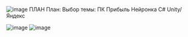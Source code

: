 ![image](https://github.com/Avar1tia/Diplom/assets/97594483/a7bdd2f7-8119-4ef6-a0b8-f645d8ebe41b)
ПЛАН
План:
Выбор темы: ПК
Прибыль
Нейронка
C#
Unity/Яндекс

![image](https://github.com/Avar1tia/Diplom/assets/97594483/ef17cd97-1ee7-4b8d-a282-3223c29dedf9)
![image](https://github.com/Avar1tia/Diplom/assets/97594483/2b6f8a34-7640-4d6c-a061-4ebcf367136b)

